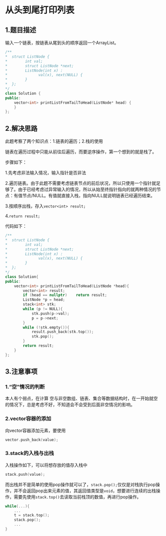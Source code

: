 # 从头到尾打印列表

## 1.题目描述

输入一个链表，按链表从尾到头的顺序返回一个ArrayList。

```c++
/**
*  struct ListNode {
*        int val;
*        struct ListNode *next;
*        ListNode(int x) :
*              val(x), next(NULL) {
*        }
*  };
*/
class Solution {
public:
    vector<int> printListFromTailToHead(ListNode* head) {
    }
};
```

## 2.解决思路

此题考察了两个知识点：1.链表的遍历；2.栈的使用

链表在遍历过程中只能从前往后遍历，而要逆序操作，第一个想到的就是栈了。

步骤如下：

1.先考虑非法输入情况，输入指针是否非法

2.遍历链表。由于此题不需要考虑链表节点的前后状况，所以只使用一个指针就足够了。由于已经考虑过异常输入的情况，所以从始至终指针指向的就两种情况的节点：有值节点/NULL。有值就直接入栈，指向NULL就说明链表已经遍历结束。

3.按顺序出栈，存入```vector<int> result;```

4.```return result;```

代码如下：

```c++
/**
*  struct ListNode {
*        int val;
*        struct ListNode *next;
*        ListNode(int x) :
*              val(x), next(NULL) {
*        }
*  };
*/
class Solution{
public:
    vector<int> printListFromTailToHead(ListNode *head){
        vector<int> result;
        if (head == nullptr)    return result;
        ListNode *p = head;
        stack<int> stk;
        while (p != NULL){
            stk.push(p->val);
            p = p->next;
        }
        while (!stk.empty()){
            result.push_back(stk.top());
            stk.pop();
        }
        return result;
    }
};
```

## 3.注意事项

### 1.“空”情况的判断

本人有个弱点，在计算 空与非空数组、链表、集合等数据结构时，在一开始就空的情况下，总是考虑不好，不知道会不会受到后面非空情况的影响。

### 2.vector容器的添加

向vector容器添加元素，要使用

```c++
vector.push_back(value);
```

### 3.stack的入栈与出栈

入栈操作如下，可以将想存放的值存入栈中

```c++
stack.push(value);
```
而出栈并不是简单的使用pop操作就可以了，```stack.pop();```仅仅是对栈执行pop操作，并不会返回pop出来元素的值，其返回值类型是```void```，想要进行连续的出栈操作，需要先使用```stack.top()```去读取当前栈顶的数值，再进行pop操作。

```c++
while(...){
    ...
    t = stack.top();
    stack.pop();
    ...
}

```
